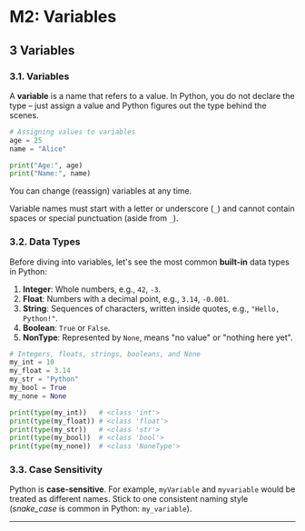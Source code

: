 # M2: Variables

## 3 Variables

### 3.1. Variables

A **variable** is a name that refers to a value. In Python, you do not declare the type – just assign a value and Python figures out the type behind the scenes.

```python
# Assigning values to variables
age = 25
name = "Alice"

print("Age:", age)
print("Name:", name)
```

You can change (reassign) variables at any time.

Variable names must start with a letter or underscore (`_`) and cannot contain spaces or special punctuation (aside from `_`).


### 3.2. Data Types

Before diving into variables, let's see the most common **built-in** data types in Python:

1. **Integer**: Whole numbers, e.g., `42`, `-3`.
2. **Float**: Numbers with a decimal point, e.g., `3.14`, `-0.001`.
3. **String**: Sequences of characters, written inside quotes, e.g., `"Hello, Python!"`.
4. **Boolean**: `True` or `False`.
5. **NonType**: Represented by `None`, means "no value" or "nothing here yet".

```python
# Integers, floats, strings, booleans, and None
my_int = 10
my_float = 3.14
my_str = "Python"
my_bool = True
my_none = None

print(type(my_int))   # <class 'int'>
print(type(my_float)) # <class 'float'>
print(type(my_str))   # <class 'str'>
print(type(my_bool))  # <class 'bool'>
print(type(my_none))  # <class 'NoneType'>
```



### 3.3. Case Sensitivity

Python is **case-sensitive**. For example, `myVariable` and `myvariable` would be treated as different names. Stick to one consistent naming style (*snake_case* is common in Python: `my_variable`).

---

